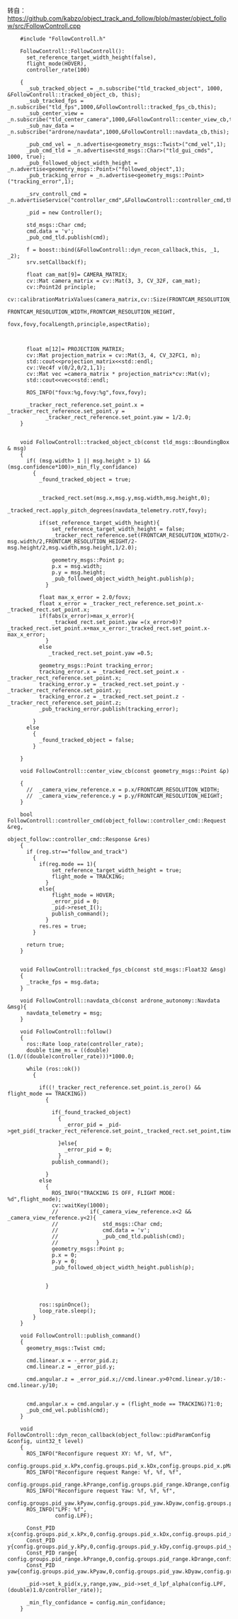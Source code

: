 转自：https://github.com/kabzo/object_track_and_follow/blob/master/object_follow/src/FollowControll.cpp

        #include "FollowControll.h"

        FollowControll::FollowControll():
          set_reference_target_width_height(false),
          flight_mode(HOVER),
          controller_rate(100)

        {
          _sub_tracked_object = _n.subscribe("tld_tracked_object", 1000, &FollowControll::tracked_object_cb, this);
          _sub_tracked_fps = _n.subscribe("tld_fps",1000,&FollowControll::tracked_fps_cb,this);
          _sub_center_view = _n.subscribe("tld_center_camera",1000,&FollowControll::center_view_cb,this);
          _sub_nav_data = _n.subscribe("ardrone/navdata",1000,&FollowControll::navdata_cb,this);

          _pub_cmd_vel = _n.advertise<geometry_msgs::Twist>("cmd_vel",1);
          _pub_cmd_tld = _n.advertise<std_msgs::Char>("tld_gui_cmds", 1000, true);
          _pub_followed_object_width_height = _n.advertise<geometry_msgs::Point>("followed_object",1);
          _pub_tracking_error = _n.advertise<geometry_msgs::Point>("tracking_error",1);

          _srv_controll_cmd = _n.advertiseService("controller_cmd",&FollowControll::controller_cmd,this);

          _pid = new Controller();

          std_msgs::Char cmd;
          cmd.data = 'v';
          _pub_cmd_tld.publish(cmd);

          f = boost::bind(&FollowControll::dyn_recon_callback,this, _1, _2);
          srv.setCallback(f);

          float cam_mat[9]= CAMERA_MATRIX;
          cv::Mat camera_matrix = cv::Mat(3, 3, CV_32F, cam_mat);
          cv::Point2d principle;
          cv::calibrationMatrixValues(camera_matrix,cv::Size(FRONTCAM_RESOLUTION_HEIGHT,FRONTCAM_RESOLUTION_WIDTH),
                                      FRONTCAM_RESOLUTION_WIDTH,FRONTCAM_RESOLUTION_HEIGHT,
                                      fovx,fovy,focalLength,principle,aspectRatio);



          float m[12]= PROJECTION_MATRIX;
          cv::Mat projection_matrix = cv::Mat(3, 4, CV_32FC1, m);
          std::cout<<projection_matrix<<std::endl;
          cv::Vec4f v(0/2,0/2,1,1);
          cv::Mat vec =camera_matrix * projection_matrix*cv::Mat(v);
          std::cout<<vec<<std::endl;

          ROS_INFO("fovx:%g,fovy:%g",fovx,fovy);

          _tracker_rect_reference.set_point.x = _tracker_rect_reference.set_point.y =
                _tracker_rect_reference.set_point.yaw = 1/2.0;
        }


        void FollowControll::tracked_object_cb(const tld_msgs::BoundingBox & msg)
        {
          if( (msg.width> 1 || msg.height > 1) && (msg.confidence*100)>_min_fly_confidance)
            {
              _found_tracked_object = true;


              _tracked_rect.set(msg.x,msg.y,msg.width,msg.height,0);
              _tracked_rect.apply_pitch_degrees(navdata_telemetry.rotY,fovy);

              if(set_reference_target_width_height){
                  set_reference_target_width_height = false;
                  _tracker_rect_reference.set(FRONTCAM_RESOLUTION_WIDTH/2-msg.width/2,FRONTCAM_RESOLUTION_HEIGHT/2-msg.height/2,msg.width,msg.height,1/2.0);

                  geometry_msgs::Point p;
                  p.x = msg.width;
                  p.y = msg.height;
                  _pub_followed_object_width_height.publish(p);
                }

              float max_x_error = 2.0/fovx;
              float x_error = _tracker_rect_reference.set_point.x-_tracked_rect.set_point.x;
              if(fabs(x_error)>max_x_error){
                  _tracked_rect.set_point.yaw =(x_error>0)?_tracked_rect.set_point.x+max_x_error:_tracked_rect.set_point.x-max_x_error;
                }
              else
                 _tracked_rect.set_point.yaw =0.5;

              geometry_msgs::Point tracking_error;
              tracking_error.x = _tracked_rect.set_point.x - _tracker_rect_reference.set_point.x;
              tracking_error.y = _tracked_rect.set_point.y - _tracker_rect_reference.set_point.y;
              tracking_error.z = _tracked_rect.set_point.z - _tracker_rect_reference.set_point.z;
              _pub_tracking_error.publish(tracking_error);

            }
          else
            {
              _found_tracked_object = false;
            }

        }

        void FollowControll::center_view_cb(const geometry_msgs::Point &p)

        {
          //  _camera_view_reference.x = p.x/FRONTCAM_RESOLUTION_WIDTH;
          //  _camera_view_reference.y = p.y/FRONTCAM_RESOLUTION_HEIGHT;
        }

        bool FollowControll::controller_cmd(object_follow::controller_cmd::Request &reg,
                                            object_follow::controller_cmd::Response &res)
        {
          if (reg.str=="follow_and_track")
            {
              if(reg.mode == 1){
                  set_reference_target_width_height = true;
                  flight_mode = TRACKING;
                }
              else{
                  flight_mode = HOVER;
                  _error_pid = 0;
                  _pid->reset_I();
                  publish_command();
                }
              res.res = true;
            }

          return true;
        }


        void FollowControll::tracked_fps_cb(const std_msgs::Float32 &msg)
        {
          _tracke_fps = msg.data;
        }

        void FollowControll::navdata_cb(const ardrone_autonomy::Navdata &msg){
          navdata_telemetry = msg;
        }

        void FollowControll::follow()
        {
          ros::Rate loop_rate(controller_rate);
          double time_ms = ((double)(1.0/((double)controller_rate)))*1000.0;

          while (ros::ok())
            {

              if((!_tracker_rect_reference.set_point.is_zero() && flight_mode == TRACKING))
                {

                  if(_found_tracked_object)
                    {
                      _error_pid = _pid->get_pid(_tracker_rect_reference.set_point,_tracked_rect.set_point,time_ms);

                    }else{
                      _error_pid = 0;
                    }
                  publish_command();

                }
              else
                {
                  ROS_INFO("TRACKING IS OFF, FLIGHT MODE: %d",flight_mode);
                  cv::waitKey(1000);
                  //          if(_camera_view_reference.x<2 && _camera_view_reference.y<2){
                  //              std_msgs::Char cmd;
                  //              cmd.data = 'v';
                  //              _pub_cmd_tld.publish(cmd);
                  //            }
                  geometry_msgs::Point p;
                  p.x = 0;
                  p.y = 0;
                  _pub_followed_object_width_height.publish(p);


                }


              ros::spinOnce();
              loop_rate.sleep();
            }
        }

        void FollowControll::publish_command()
        {
          geometry_msgs::Twist cmd;

          cmd.linear.x = -_error_pid.z;
          cmd.linear.z = _error_pid.y;

          cmd.angular.z = _error_pid.x;//cmd.linear.y>0?cmd.linear.y/10:-cmd.linear.y/10;


          cmd.angular.x = cmd.angular.y = (flight_mode == TRACKING)?1:0;
          _pub_cmd_vel.publish(cmd);
        }

        void FollowControll::dyn_recon_callback(object_follow::pidParamConfig &config, uint32_t level)
        {
          ROS_INFO("Reconfigure request XY: %f, %f, %f",
                   config.groups.pid_x.kPx,config.groups.pid_x.kDx,config.groups.pid_x.pMaxX);
          ROS_INFO("Reconfigure request Range: %f, %f, %f",
                   config.groups.pid_range.kPrange,config.groups.pid_range.kDrange,config.groups.pid_range.pMaxRange);
          ROS_INFO("Reconfigure request Yaw: %f, %f, %f",
                   config.groups.pid_yaw.kPyaw,config.groups.pid_yaw.kDyaw,config.groups.pid_yaw.pMaxYaw);
          ROS_INFO("LPF: %f",
                   config.LPF);

          Const_PID x{config.groups.pid_x.kPx,0,config.groups.pid_x.kDx,config.groups.pid_x.pMaxX,0};
          Const_PID y{config.groups.pid_y.kPy,0,config.groups.pid_y.kDy,config.groups.pid_y.pMaxY,0};
          Const_PID range{ config.groups.pid_range.kPrange,0,config.groups.pid_range.kDrange,config.groups.pid_range.pMaxRange,0};
          Const_PID yaw{config.groups.pid_yaw.kPyaw,0,config.groups.pid_yaw.kDyaw,config.groups.pid_yaw.pMaxYaw,0};

          _pid->set_k_pid(x,y,range,yaw,_pid->set_d_lpf_alpha(config.LPF,(double)1.0/controller_rate));

          _min_fly_confidance = config.min_confidance;
        }
